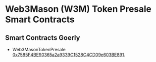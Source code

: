 # Web3Mason (W3M) Token Presale Smart Contracts


## Smart Contracts Goerly
  - Web3MasonTokenPresale [0x7585F4BE90365a2a9339C1528C4CD09e603BE891](https://goerli.etherscan.io/address/0x7585F4BE90365a2a9339C1528C4CD09e603BE891).
